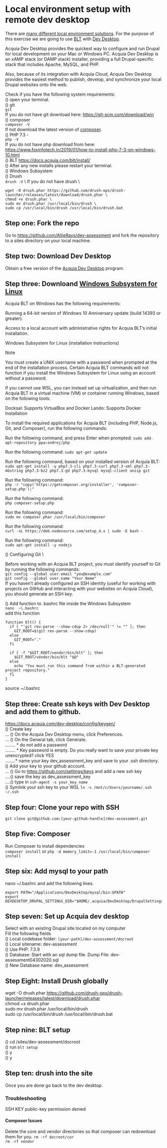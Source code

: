 # Local environment setup with remote dev desktop

There are [many different local environment solutions](https://docs.acquia.com/blt/install/local-development/).
For the purpose of this exercise we are going to use [BLT](https://docs.acquia.com/blt/) with [Dev Desktop](https://docs.acquia.com/dev-desktop/).
 
Acquia Dev Desktop provides the quickest way to configure and run Drupal for local development on your Mac or Windows PC. 
Acquia Dev Desktop is an xAMP stack (or DAMP stack) installer, providing a full Drupal-specific stack that includes Apache, MySQL, and PHP. 

Also, because of its integration with Acquia Cloud, Acquia Dev Desktop provides the easiest method to publish, develop, and synchronize your local Drupal websites onto the web.

Check if you have the following system requirements: \
() open your terminal.\
() git \
`git`\
If you do not have git download here: https://git-scm.com/download/win \
() composer \
`composer -V` \
If not download the latest version of [composer](https://getcomposer.org/doc/00-intro.md#installation-windows).\
() PHP 7.3 - \
`php -V` \
If you do not have php download from here: https://www.foxinfotech.in/2019/01/how-to-install-php-7-3-on-windows-10.html \
() BLT https://docs.acquia.com/blt/install/ \
() After any new installs please restart your terminal. \
() Windows Subsystem \
() Drush \
`drush -V` \ 
If you do not have drush \
```
wget -O drush.phar https://github.com/drush-ops/drush-launcher/releases/latest/download/drush.phar \
chmod +x drush.phar \
sudo mv drush.phar /usr/local/bin/drush \
sudo cp /usr/local/bin/drush /usr/local/bin/drush.bat
```

## Step one: Fork the repo
Go to https://github.com/AllieRays/dev-assessment and fork the repository to a sites directory on your local machine.

## Step two: Download Dev Desktop
Obtain a free version of the [Acquia Dev Desktop](https://dev.acquia.com/downloads) program.

## Step three: Downloand [Windows Subsystem for Linux](https://docs.microsoft.com/en-us/windows/wsl/about)
Acquia BLT on Windows has the following requirements:

Running a 64-bit version of Windows 10 Anniversary update (build 14393 or greater).

Access to a local account with administrative rights for Acquia BLT’s initial installation.

Windows Subsystem for Linux (installation instructions)

Note

You must create a UNIX username with a password when prompted at the end of the installation process. Certain Acquia BLT commands will not function if you install the Windows Subsystem for Linux using an account without a password.

If you cannot use WSL, you can instead set up virtualization, and then run Acquia BLT in a virtual machine (VM) or container running Windows, based on the following tools:

Docksal: Supports VirtualBox and Docker
Lando: Supports Docker
Installation

To install the required applications for Acquia BLT (including PHP, Node.js, Git, and Composer), run the following commands:

Run the following command, and press Enter when prompted:
`sudo add-apt-repository ppa:ondrej/php`

Run the following command:
`sudo apt-get update`

Run the following command, based on your installed version of Acquia BLT:
`sudo apt-get install -y php7.3-cli php7.3-curl php7.3-xml php7.3-mbstring php7.3-bz2 php7.3-gd php7.3-mysql mysql-client unzip git`

Run the following command:\
`php -r "copy('https://getcomposer.org/installer', 'composer-setup.php');"`

Run the following command:\
`php composer-setup.php`

Run the following command:\
`sudo mv composer.phar /usr/local/bin/composer`

Run the following command:\
`curl -sL https://deb.nodesource.com/setup_4.x | sudo -E bash -`

Run the following command:\
`sudo apt-get install -y nodejs`

() Configuring Git \

Before working with an Acquia BLT project, you must identify yourself to Git by running the following commands:\
`git config --global user.email "you@example.com"`\
`git config --global user.name "Your Name"` \
If you haven’t already configured an SSH identity (useful for working with projects on GitHub and interacting with your websites on Acquia Cloud), you should generate an SSH key.

() Add function to .bashrc file 
inside the Windows Subsystem \
`nano  ~\.bashrc`\
add this function
```
function blt() {
  if [ "'git rev-parse --show-cdup 2> /dev/null'" != "" ]; then
    GIT_ROOT=$(git rev-parse --show-cdup)
  else
    GIT_ROOT="."
  fi

  if [ -f "$GIT_ROOT/vendor/bin/blt" ]; then
    $GIT_ROOT/vendor/bin/blt "$@"
  else
    echo "You must run this command from within a BLT-generated project repository."
  fi
}
```
source ~/.bashrc


## Step three: Create ssh keys with Dev Desktop and add them to github.
https://docs.acquia.com/dev-desktop/config/keygen/  \
() Create key  \
... () On the Acquia Dev Desktop menu, click Preferences.   \
... () On the General tab, click Generate.   \
........ * do not add a password  \
........ * Key password is empty. Do you really want to save your private key unencrypted? click YES  \
........* name your key dev_assessment_key and save to your .ssh directory.  \
() Add your key to your github account.  \
... () Go to https://github.com/settings/keys and add a new ssh key  \
....() save the key as dev_assessment_key \
....() type in `ssh-agent -s your_key_name` \
() Symlink your ssh key to your WSL `ln -s /mnt/c/Users/yourname/.ssh ~/.ssh`

## Step four: Clone your repo with SSH
`git clone git@github.com:[your-github-handle]/dev-assessment.git`

## Step five: Composer
Run Composer to install dependencies  \
`composer install`
or 
`php -d memory_limit=-1 /usr/local/bin/composer install`


## Step six: Add mysql to your path
nano ~/.bashrc and add the following lines.
```
export PATH="/Applications/DevDesktop/mysql/bin:$PATH" 
export DEVDESKTOP_DRUPAL_SETTINGS_DIR="$HOME/.acquia/DevDesktop/DrupalSettings"
```

## Step seven: Set up Acquia dev desktop
Select with an existing Drupal site located on my computer\
Fill the following fields  \
() Local codebase folder: `[your-path]/dev-assessment/docroot`   \
() Local sitename: dev-assessment   \
() Use PHP: 7.3.9   \
() Database: Start with an sql dump file. Dump File: dev-assessment04302020.sql \
() New Database name: dev_assessment 


## Step Eight: Install Drush globally 
wget -O drush.phar https://github.com/drush-ops/drush-launcher/releases/latest/download/drush.phar \
chmod +x drush.phar \
sudo mv drush.phar /usr/local/bin/drush \
sudo cp /usr/local/bin/drush /usr/local/bin/drush.bat

## Step nine: BLT setup 
() cd /sites/dev-assessment/docroot \
() run `blt setup` \
() y \
() y 

## Step ten: drush into the site
Once you are done go back to the dev desktop. 

### Troubleshooting 
SSH KEY public-key permission denied 

#### Composer Issues 
Delete the core and vendor directories so that composer can redownload them for you. 
`rm -rf docroot/cor` \
`rm -rf vendor`

